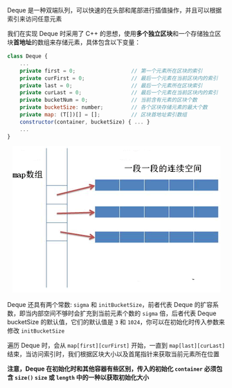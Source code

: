 Deque 是一种双端队列，可以快速的在头部和尾部进行插值操作，并且可以根据索引来访问任意元素

我们在实现 Deque 时采用了 C++ 的思想，使用**多个独立区块**和一个存储独立区块**首地址**的数组来存储元素，具体包含以下变量：

```javascript
class Deque {
    ...
    private first = 0;                  // 第一个元素所在区块的索引
    private curFirst = 0;               // 最后一个元素在当前区块内的索引
    private last = 0;                   // 最后一个元素所在区块索引
    private curLast = 0;                // 最后一个元素在当前区块内的索引
    private bucketNum = 0;              // 当前含有元素的区块个数
    private bucketSize: number;         // 各个区块存储元素的最大个数
    private map: (T[])[] = [];          // 区块首地址索引数组
    constructor(container, bucketSize) { ... }
    ...
}
```

<p align="center"><img src="/zh-cn/assets/deque.png" alt="deque 内存分布图"></p>

Deque 还具有两个常数: `sigma` 和 `initBucketSize`，前者代表 Deque 的扩容系数，即当内部空间不够时会扩充到当前元素个数的 `sigma` 倍，后者代表 Deque bucketSize 的默认值，它们的默认值是 `3` 和 `1024`，你可以在初始化时传入参数来修改 `initBucketSize`

遍历 Deque 时，会从 `map[first][curFirst]` 开始，一直到 `map[last][curLast]` 结束，当访问索引时，我们根据区块大小以及首尾指针来获取当前元素所在位置

**注意，Deque 在初始化时和其他容器有些区别，传入的初始化 `container` 必须包含 `size()` `size` 或 `length` 中的一种以获取初始化大小**
